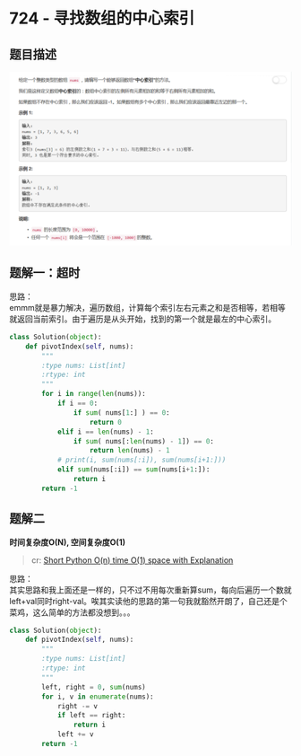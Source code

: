 # 724 - 寻找数组的中心索引

## 题目描述
![problem](images/724.png)

## 题解一：超时
思路：  
emmm就是暴力解决，遍历数组，计算每个索引左右元素之和是否相等，若相等就返回当前索引。由于遍历是从头开始，找到的第一个就是最左的中心索引。  

```python
class Solution(object):
    def pivotIndex(self, nums):
        """
        :type nums: List[int]
        :rtype: int
        """
        for i in range(len(nums)):
            if i == 0:
                if sum( nums[1:] ) == 0:
                    return 0
            elif i == len(nums) - 1:
                if sum( nums[:len(nums) - 1]) == 0:
                    return len(nums) - 1
            # print(i, sum(nums[:i]), sum(nums[i+1:]))
            elif sum(nums[:i]) == sum(nums[i+1:]):
                return i
        return -1
```

## 题解二
**时间复杂度O(N), 空间复杂度O(1)**
>cr: [Short Python O(n) time O(1) space with Explanation](https://leetcode.com/problems/find-pivot-index/discuss/109255/Short-Python-O(n)-time-O(1)-space-with-Explanation)  

思路：  
其实思路和我上面还是一样的，只不过不用每次重新算sum，每向后遍历一个数就left+val同时right-val。唉其实读他的思路的第一句我就豁然开朗了，自己还是个菜鸡，这么简单的方法都没想到。。。
```python
class Solution(object):
    def pivotIndex(self, nums):
        """
        :type nums: List[int]
        :rtype: int
        """
        left, right = 0, sum(nums)
        for i, v in enumerate(nums):
            right -= v
            if left == right:
                return i
            left += v
        return -1
```